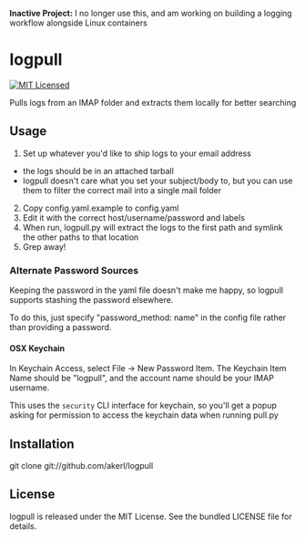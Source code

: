 **Inactive Project:** I no longer use this, and am working on building a logging workflow alongside Linux containers

logpull
=========

[![MIT Licensed](http://img.shields.io/badge/license-MIT-green.svg?style=flat)](https://tldrlegal.com/license/mit-license)

Pulls logs from an IMAP folder and extracts them locally for better searching

## Usage

1. Set up whatever you'd like to ship logs to your email address
 * the logs should be in an attached tarball
 * logpull doesn't care what you set your subject/body to, but you can use them to filter the correct mail into a single mail folder
2. Copy config.yaml.example to config.yaml
3. Edit it with the correct host/username/password and labels
4. When run, logpull.py will extract the logs to the first path and symlink the other paths to that location
5. Grep away!

### Alternate Password Sources

Keeping the password in the yaml file doesn't make me happy, so logpull supports stashing the password elsewhere.

To do this, just specify "password\_method: name" in the config file rather than providing a password.

#### OSX Keychain

In Keychain Access, select File -> New Password Item. The Keychain Item Name should be "logpull", and the account name should be your IMAP username.

This uses the `security` CLI interface for keychain, so you'll get a popup asking for permission to access the keychain data when running pull.py

## Installation

   git clone git://github.com/akerl/logpull

## License

logpull is released under the MIT License. See the bundled LICENSE file for details.

